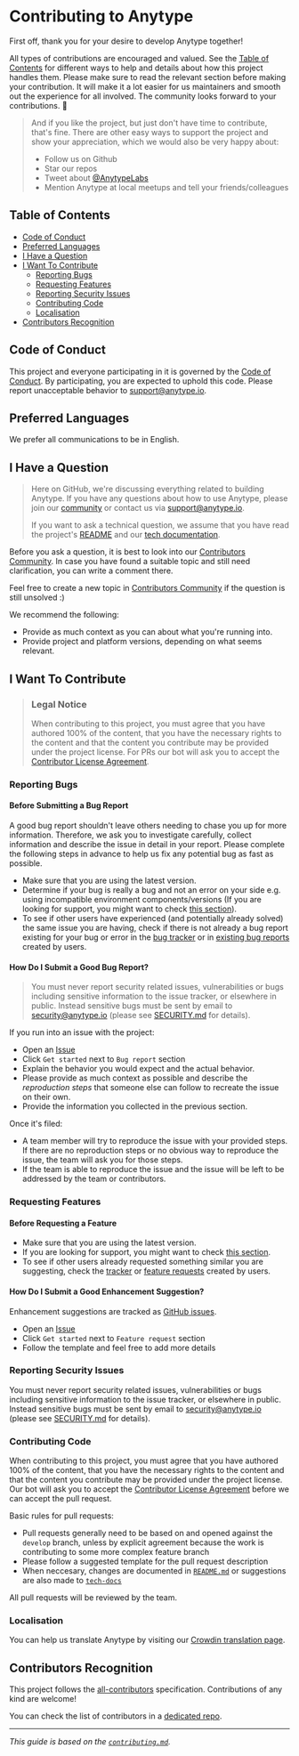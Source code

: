 # Contributing to Anytype

First off, thank you for your desire to develop Anytype together!

All types of contributions are encouraged and valued. See the [Table of Contents](#table-of-contents) for different ways to help and details about how this project handles them. Please make sure to read the relevant section before making your contribution. It will make it a lot easier for us maintainers and smooth out the experience for all involved. The community looks forward to your contributions. 🎉

> And if you like the project, but just don't have time to contribute, that's fine. There are other easy ways to support the project and show your appreciation, which we would also be very happy about:
> - Follow us on Github
> - Star our repos
> - Tweet about [@AnytypeLabs](https://twitter.com/AnytypeLabs)
> - Mention Anytype at local meetups and tell your friends/colleagues

## Table of Contents

- [Code of Conduct](#code-of-conduct)
- [Preferred Languages](#preferred-languages)
- [I Have a Question](#i-have-a-question)
- [I Want To Contribute](#i-want-to-contribute)
  - [Reporting Bugs](#reporting-bugs)
  - [Requesting Features](#requesting-features)
  - [Reporting Security Issues](#reporting-security-issues)
  - [Contributing Code](#contributing-code)
  - [Localisation](#localisation)
- [Contributors Recognition](#contributors-recognition)

## Code of Conduct

This project and everyone participating in it is governed by the
[Code of Conduct](CODE_OF_CONDUCT.md).
By participating, you are expected to uphold this code. Please report unacceptable behavior to [support@anytype.io](mailto:support@anytype.io).

## Preferred Languages

We prefer all communications to be in English.

## I Have a Question

> Here on GitHub, we're discussing everything related to building Anytype. If you have any questions about how to use Anytype, please join our [community](https://community.anytype.io) or contact us via [support@anytype.io](mailto:support@anytype.io).
>
> If you want to ask a technical question, we assume that you have read the project's [README](../README.md) and our [tech documentation](https://tech.anytype.io).

Before you ask a question, it is best to look into our [Contributors Community](https://github.com/orgs/anyproto/discussions). In case you have found a suitable topic and still need clarification, you can write a comment there.

Feel free to create a new topic in [Contributors Community](https://github.com/orgs/anyproto/discussions) if the question is still unsolved :)

We recommend the following:

- Provide as much context as you can about what you're running into.
- Provide project and platform versions, depending on what seems relevant.

## I Want To Contribute

> ### Legal Notice 
> When contributing to this project, you must agree that you have authored 100% of the content, that you have the necessary rights to the content and that the content you contribute may be provided under the project license. For PRs our bot will ask you to accept the [Contributor License Agreement](https://github.com/anyproto/open/blob/main/templates/CLA.md).

### Reporting Bugs

#### Before Submitting a Bug Report

A good bug report shouldn't leave others needing to chase you up for more information. Therefore, we ask you to investigate carefully, collect information and describe the issue in detail in your report. Please complete the following steps in advance to help us fix any potential bug as fast as possible.

- Make sure that you are using the latest version.
- Determine if your bug is really a bug and not an error on your side e.g. using incompatible environment components/versions (If you are looking for support, you might want to check [this section](#i-have-a-question)).
- To see if other users have experienced (and potentially already solved) the same issue you are having, check if there is not already a bug report existing for your bug or error in the [bug tracker](issues?q=label%3Abug) or in [existing bug reports](https://community.anytype.io/c/bug-reports/l/latest?board=default) created by users.

#### How Do I Submit a Good Bug Report?

> You must never report security related issues, vulnerabilities or bugs including sensitive information to the issue tracker, or elsewhere in public. Instead sensitive bugs must be sent by email to [security@anytype.io](mailto:security@anytype.io) (please see [SECURITY.md](SECURITY.md) for details).

If you run into an issue with the project:

- Open an [Issue](/issues/new/choose)
- Click `Get started` next to `Bug report` section
- Explain the behavior you would expect and the actual behavior.
- Please provide as much context as possible and describe the *reproduction steps* that someone else can follow to recreate the issue on their own.
- Provide the information you collected in the previous section.

Once it's filed:

- A team member will try to reproduce the issue with your provided steps. If there are no reproduction steps or no obvious way to reproduce the issue, the team will ask you for those steps.
- If the team is able to reproduce the issue and the issue will be left to be addressed by the team or contributors.

### Requesting Features

#### Before Requesting a Feature

- Make sure that you are using the latest version.
- If you are looking for support, you might want to check [this section](#i-have-a-question).
- To see if other users already requested something similar you are suggesting, check the [tracker](issues?q=label%3Aenhancement) or [feature requests](https://community.anytype.io/c/feature-requests/l/latest?board=default) created by users.

#### How Do I Submit a Good Enhancement Suggestion?

Enhancement suggestions are tracked as [GitHub issues](/issues).

- Open an [Issue](/issues/new/choose)
- Click `Get started` next to `Feature request` section
- Follow the template and feel free to add more details

### Reporting Security Issues

You must never report security related issues, vulnerabilities or bugs including sensitive information to the issue tracker, or elsewhere in public. Instead sensitive bugs must be sent by email to [security@anytype.io](mailto:security@anytype.io) (please see [SECURITY.md](SECURITY.md) for details).

### Contributing Code
When contributing to this project, you must agree that you have authored 100% of the content, that you have the necessary rights to the content and that the content you contribute may be provided under the project license. Our bot will ask you to accept the [Contributor License Agreement](https://github.com/anyproto/open/blob/main/templates/CLA.md) before we can accept the pull request.

Basic rules for pull requests:
- Pull requests generally need to be based on and opened against the `develop` branch, unless by explicit agreement because the work is contributing to some more complex feature branch
- Please follow a suggested template for the pull request description
- When neccesary, changes are documented in [`README.md`](../README.md) or suggestions are also made to [`tech-docs`](https://github.com/anyproto/tech-docs)

All pull requests will be reviewed by the team.

### Localisation

You can help us translate Anytype by visiting our [Crowdin translation page](https://crowdin.com/project/anytype-mobile).

## Contributors Recognition

This project follows the [all-contributors](https://github.com/all-contributors/all-contributors) specification. Contributions of any kind are welcome! 

You can check the list of contributors in a [dedicated repo](https://github.com/anyproto/contributors).

---

*This guide is based on the [`contributing.md`](https://contributing.md/example/).*
